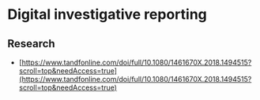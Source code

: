 # Digital investigative reporting

## Research

* [https://www.tandfonline.com/doi/full/10.1080/1461670X.2018.1494515?scroll=top&needAccess=true](https://www.tandfonline.com/doi/full/10.1080/1461670X.2018.1494515?scroll=top&needAccess=true)

